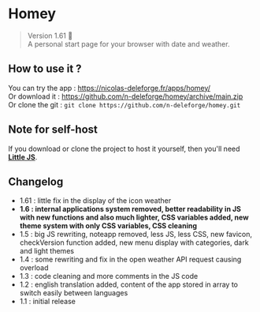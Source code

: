 # Homey

> Version 1.61 :memo:  
> A personal start page for your browser with date and weather.

## How to use it ?

You can try the app : https://nicolas-deleforge.fr/apps/homey/  
Or download it : https://github.com/n-deleforge/homey/archive/main.zip  
Or clone the git : ```git clone https://github.com/n-deleforge/homey.git```

## Note for self-host

If you download or clone the project to host it yourself, then you'll need [**Little JS**](https://github.com/n-deleforge/littleJS).

## Changelog

- 1.61 : little fix in the display of the icon weather
- **1.6 : internal applications system removed, better readability in JS with new functions and also much lighter, CSS variables added, new theme system with only CSS variables, CSS cleaning**
- 1.5 : big JS rewriting, noteapp removed, less JS, less CSS, new favicon, checkVersion function added, new menu display with categories, dark and light themes
- 1.4 : some rewriting and fix in the open weather API request causing overload
- 1.3 : code cleaning and more comments in the JS code
- 1.2 : english translation added, content of the app stored in array to switch easily between languages
- 1.1 : initial release
